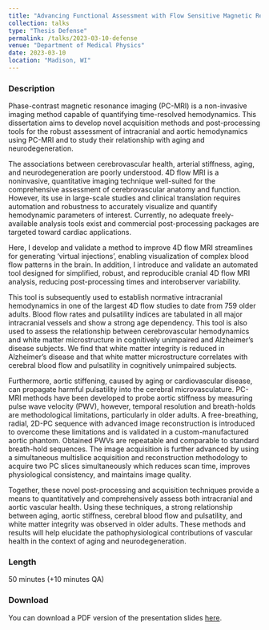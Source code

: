 ```yaml
---
title: "Advancing Functional Assessment with Flow Sensitive Magnetic Resonance Imaging"
collection: talks
type: "Thesis Defense"
permalink: /talks/2023-03-10-defense
venue: "Department of Medical Physics"
date: 2023-03-10
location: "Madison, WI"
---
```

### Description
Phase-contrast magnetic resonance imaging (PC-MRI) is a non-invasive imaging method capable of quantifying time-resolved hemodynamics. This dissertation aims to develop novel acquisition methods and post-processing tools for the robust assessment of intracranial and aortic hemodynamics using PC-MRI and to study their relationship with aging and neurodegeneration.

The associations between cerebrovascular health, arterial stiffness, aging, and neurodegeneration are poorly understood. 4D flow MRI is a noninvasive, quantitative imaging technique well-suited for the comprehensive assessment of cerebrovascular anatomy and function. However, its use in large-scale studies and clinical translation requires automation and robustness to accurately visualize and quantify hemodynamic parameters of interest. Currently, no adequate freely-available analysis tools exist and commercial post-processing packages are targeted toward cardiac applications. 

Here, I develop and validate a method to improve 4D flow MRI streamlines for generating ‘virtual injections’, enabling visualization of complex blood flow patterns in the brain. In addition, I introduce and validate an automated tool designed for simplified, robust, and reproducible cranial 4D flow MRI analysis, reducing post-processing times and interobserver variability. 

This tool is subsequently used to establish normative intracranial hemodynamics in one of the largest 4D flow studies to date from 759 older adults. Blood flow rates and pulsatility indices are tabulated in all major intracranial vessels and show a strong age dependency. This tool is also used to assess the relationship between cerebrovascular hemodynamics and white matter microstructure in cognitively unimpaired and Alzheimer’s disease subjects. We find that white matter integrity is reduced in Alzheimer’s disease and that white matter microstructure correlates with cerebral blood flow and pulsatility in cognitively unimpaired subjects. 

Furthermore, aortic stiffening, caused by aging or cardiovascular disease, can propagate harmful pulsatility into the cerebral microvasculature. PC-MRI methods have been developed to probe aortic stiffness by measuring pulse wave velocity (PWV), however, temporal resolution and breath-holds are methodological limitations, particularly in older adults. A free-breathing, radial, 2D-PC sequence with advanced image reconstruction is introduced to overcome these limitations and is validated in a custom-manufactured aortic phantom. Obtained PWVs are repeatable and comparable to standard breath-hold sequences. The image acquisition is further advanced by using a simultaneous multislice acquisition and reconstruction methodology to acquire two PC slices simultaneously which reduces scan time, improves physiological consistency, and maintains image quality. 

Together, these novel post-processing and acquisition techniques provide a means to quantitatively and comprehensively assess both intracranial and aortic vascular health. Using these techniques, a strong relationship between aging, aortic stiffness, cerebral blood flow and pulsatility, and white matter integrity was observed in older adults. These methods and results will help elucidate the pathophysiological contributions of vascular health in the context of aging and neurodegeneration.

### Length
50 minutes (+10 minutes QA)

### Download
You can download a PDF version of the presentation slides [here](/files/GRoberts_Defense.pdf).